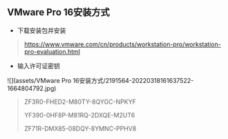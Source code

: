 ## VMware Pro 16安装方式

- 下载安装包并安装
> https://www.vmware.com/cn/products/workstation-pro/workstation-pro-evaluation.html
- 输入许可证密钥

![](assets/VMware Pro 16安装方式/2191564-20220318161637522-1664804792.jpg)



> ZF3R0-FHED2-M80TY-8QYGC-NPKYF
>
> YF390-0HF8P-M81RQ-2DXQE-M2UT6
>
> ZF71R-DMX85-08DQY-8YMNC-PPHV8